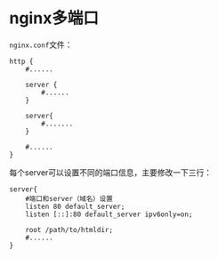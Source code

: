 # nginx多端口
`nginx.conf`文件：
```
http {
    #......

    server {
        #......
    }

    server{
        #.......
    }

    #......
}
```
每个server可以设置不同的端口信息，主要修改一下三行：
```
server{
    #端口和server（域名）设置
    listen 80 default_server;
    listen [::]:80 default_server ipv6only=on;
    
    root /path/to/htmldir;
    #......
}
```